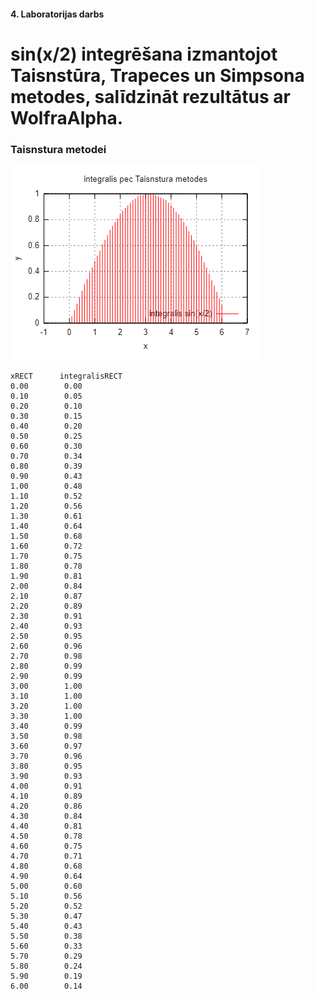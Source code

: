 #### 4. Laboratorijas darbs
# sin(x/2) integrēšana izmantojot Taisnstūra, Trapeces un Simpsona metodes, salīdzināt rezultātus ar WolfraAlpha.

### Taisnstura metodei
  ![alt text](https://github.com/daisies7779/RTR-105/blob/master/darbi/4ld_integral/TaisnsturaInegralis.png?raw=true)


```
xRECT	   integralisRECT 
0.00		0.00
0.10		0.05
0.20		0.10
0.30		0.15
0.40		0.20
0.50		0.25
0.60		0.30
0.70		0.34
0.80		0.39
0.90		0.43
1.00		0.48
1.10		0.52
1.20		0.56
1.30		0.61
1.40		0.64
1.50		0.68
1.60		0.72
1.70		0.75
1.80		0.78
1.90		0.81
2.00		0.84
2.10		0.87
2.20		0.89
2.30		0.91
2.40		0.93
2.50		0.95
2.60		0.96
2.70		0.98
2.80		0.99
2.90		0.99
3.00		1.00
3.10		1.00
3.20		1.00
3.30		1.00
3.40		0.99
3.50		0.98
3.60		0.97
3.70		0.96
3.80		0.95
3.90		0.93
4.00		0.91
4.10		0.89
4.20		0.86
4.30		0.84
4.40		0.81
4.50		0.78
4.60		0.75
4.70		0.71
4.80		0.68
4.90		0.64
5.00		0.60
5.10		0.56
5.20		0.52
5.30		0.47
5.40		0.43
5.50		0.38
5.60		0.33
5.70		0.29
5.80		0.24
5.90		0.19
6.00		0.14
```

